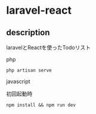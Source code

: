 # laravel-react

## description

laravelとReactを使ったTodoリスト


php
```
php artisan serve
```

javascript

初回起動時
```
npm install && npm run dev
```



